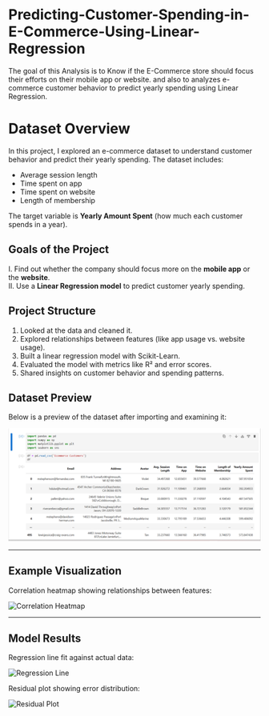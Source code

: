 # Predicting-Customer-Spending-in-E-Commerce-Using-Linear-Regression
The goal of this Analysis is to Know if the E-Commerce store should focus their efforts on their mobile app or website. and also to analyzes e-commerce customer behavior to predict yearly spending using Linear Regression.

# Dataset Overview

In this project, I explored an e-commerce dataset to understand customer behavior and predict their yearly spending. The dataset includes:  
- Average session length  
- Time spent on app  
- Time spent on website  
- Length of membership  

The target variable is **Yearly Amount Spent** (how much each customer spends in a year).

## Goals of the Project  
I. Find out whether the company should focus more on the **mobile app** or the **website**.  
II. Use a **Linear Regression model** to predict customer yearly spending. 

## Project Structure 
1. Looked at the data and cleaned it.  
2. Explored relationships between features (like app usage vs. website usage).  
3. Built a linear regression model with Scikit-Learn.  
4. Evaluated the model with metrics like R² and error scores.  
5. Shared insights on customer behavior and spending patterns.  


## Dataset Preview  

Below is a preview of the dataset after importing and examining it:  

![Dataset Preview](https://github.com/Debido1/Predicting-Customer-Spending-in-E-Commerce-Using-Linear-Regression/blob/main/download%20and%20import.png?raw=true)  

---

## Example Visualization  

Correlation heatmap showing relationships between features:  

![Correlation Heatmap](images/correlation_heatmap.png)  

---

## Model Results  

Regression line fit against actual data:  

![Regression Line](images/regression_line.png)  

Residual plot showing error distribution:  

![Residual Plot](images/residual_plot.png)  

